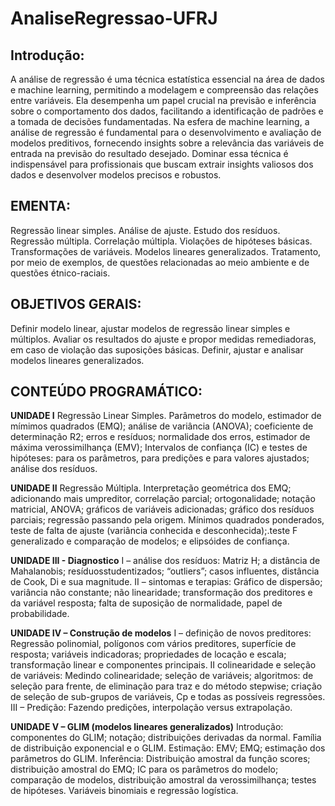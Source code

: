 # AnaliseRegressao-UFRJ

## Introdução:
A análise de regressão é uma técnica estatística essencial na área de dados e machine learning, permitindo a modelagem e compreensão das relações entre variáveis. Ela desempenha um papel crucial na previsão e inferência sobre o comportamento dos dados, facilitando a identificação de padrões e a tomada de decisões fundamentadas. Na esfera de machine learning, a análise de regressão é fundamental para o desenvolvimento e avaliação de modelos preditivos, fornecendo insights sobre a relevância das variáveis de entrada na previsão do resultado desejado. Dominar essa técnica é indispensável para profissionais que buscam extrair insights valiosos dos dados e desenvolver modelos precisos e robustos.

## EMENTA:
Regressão linear simples. Análise de ajuste. Estudo dos resíduos. Regressão múltipla. Correlação múltipla. Violações de
hipóteses básicas. Transformações de variáveis. Modelos lineares generalizados. Tratamento, por meio de exemplos, de
questões relacionadas ao meio ambiente e de questões étnico-raciais.

## OBJETIVOS GERAIS:
Definir modelo linear, ajustar modelos de regressão linear simples e múltiplos. Avaliar os resultados do ajuste e propor
medidas remediadoras, em caso de violação das suposições básicas. Definir, ajustar e analisar modelos lineares
generalizados.

## CONTEÚDO PROGRAMÁTICO:

**UNIDADE I**
Regressão Linear Simples. Parâmetros do modelo, estimador de mímimos quadrados (EMQ); análise de variância (ANOVA);
coeficiente de determinação R2; erros e resíduos; normalidade dos erros, estimador de máxima verossimilhança (EMV);
Intervalos de confiança (IC) e testes de hipóteses: para os parâmetros, para predições e para valores ajustados; análise dos
resíduos.

**UNIDADE II**
Regressão Múltipla. Interpretação geométrica dos EMQ; adicionando mais umpreditor, correlação parcial; ortogonalidade;
notação matricial, ANOVA; gráficos de variáveis adicionadas; gráfico dos resíduos parciais; regressão passando pela origem.
Mínimos quadrados ponderados, teste de falta de ajuste (variância conhecida e desconhecida);.teste F generalizado e
comparação de modelos; e elipsóides de confiança.

**UNIDADE III - Diagnostico**
I – análise dos resíduos: Matriz H; a distância de Mahalanobis; resíduosstudentizados; “outliers”;
casos influentes, distância de Cook, Di e sua magnitude.
II – sintomas e terapias: Gráfico de dispersão; variância não constante; não linearidade; transformação dos preditores e da
variável resposta; falta de suposição de normalidade, papel de probabilidade.

**UNIDADE IV – Construção de modelos**
I – definição de novos preditores: Regressão polinomial, polígonos com vários preditores, superfície de resposta; variáveis
indicadoras; propriedades de locação e escala; transformação linear e componentes principais.
II colinearidade e seleção de variáveis: Medindo colinearidade; seleção de variáveis; algoritmos: de seleção para frente, de
eliminação para traz e do método stepwise; criação de seleção de sub-grupos de variáveis, Cp e todas as possíveis
regressões.
III – Predição: Fazendo predições, interpolação versus extrapolação.

**UNIDADE V – GLIM (modelos lineares generalizados)**
Introdução: componentes do GLIM; notação; distribuições derivadas da normal.
Família de distribuição exponencial e o GLIM.
Estimação: EMV; EMQ; estimação dos parâmetros do GLIM.
Inferência: Distribuição amostral da função scores; distribuição amostral do EMQ; IC para os parâmetros do modelo;
comparação de modelos, distribuição amostral da verossimilhança; testes de hipóteses. Variáveis binomiais e regressão
logística.
